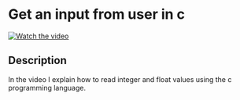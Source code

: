 # Get an input from user in c

[![Watch the video](https://img.youtube.com/vi/6lBKNBaJJBg/hqdefault.jpg)](https://youtu.be/6lBKNBaJJBg)

## Description

  

In the video I explain how to read integer and float values using the c programming language.

